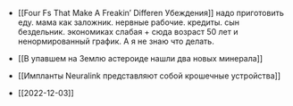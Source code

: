 - [[Four Fs That Make A Freakin’ Differen Убеждения]]
надо приготовить еду.
мама как заложник. нервные рабочие. кредиты. сын бездельник. экономиках слабая + сюда возраст 50 лет и ненормированный график. А я не знаю что делать.

- [[В упавшем на Землю астероиде нашли два новых минерала]]

- [[Импланты Neuralink представляют собой крошечные устройства]]
- [[2022-12-03]]